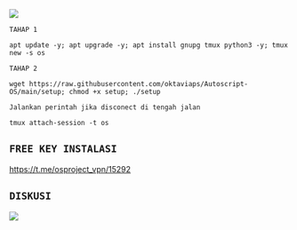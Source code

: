 <img src="https://readme-typing-svg.herokuapp.com?color=red&center=true&vCenter=true&lines=OS+PROJECT+[TUNNELING]" />
</p>

`TAHAP 1`
```
apt update -y; apt upgrade -y; apt install gnupg tmux python3 -y; tmux new -s os
```
`TAHAP 2`
```
wget https://raw.githubusercontent.com/oktaviaps/Autoscript-OS/main/setup; chmod +x setup; ./setup
```
`Jalankan perintah jika disconect di tengah jalan`
 ```
tmux attach-session -t os
 ```
</details>

## `FREE KEY INSTALASI`
https://t.me/osproject_vpn/15292
## `DISKUSI`
<a href="https://t.me/osproject_tuneling" target=”_blank”><img src="https://img.shields.io/static/v1?style=for-the-badge&logo=Telegram&label=Telegram&message=Click%20Here&color=blue"></a><br>

